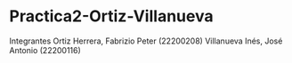 # Practica2-Ortiz-Villanueva
Integrantes
Ortiz Herrera, Fabrizio Peter (22200208)
Villanueva Inés, José Antonio (22200116)
